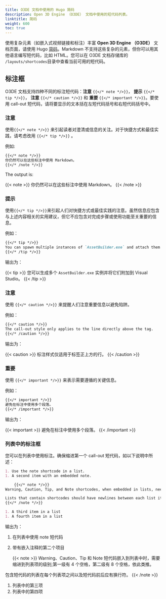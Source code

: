 ```yaml
---
title: O3DE 文档中使用的 Hugo 简码
description: Open 3D Engine （O3DE） 文档中使用的短代码列表。
linktitle: 简码
weight: 600
toc: true
---
```


使用复杂元素（如嵌入式视频链接和标注）丰富 **Open 3D Engine （O3DE）** 文档页面，请使用 Hugo [简码](https://gohugo.io/content-management/shortcodes)。Markdown 不支持这些复杂的元素，但你可以用其他语言编写短代码，比如 HTML。您可以在 O3DE 文档存储库的 `/layouts/shortcodes`目录中查看当前可用的短代码。

## 标注框

O3DE 文档支持四种不同的标注短代码：**注意** `{{</* note */>}}`， **提示** `{{</* tip */>}}`， **注意** `{{</* caution */>}}` 和 **重要** `{{</* important */>}}`。要使用 call-out 短代码，请将要显示的文本括在左短代码括号和右短代码括号中。

### 注意

使用`{{</* note */>}}` 来引起读者对澄清或信息的关注。对于快捷方式和最佳实践，请考虑改用 `{{</* tip */>}}` 。

例如:

```markdown
{{</* note */>}}
你仍然可以在这些标注中使用 Markdown。
{{</* /note */>}}
```

The output is:

{{< note >}}
你仍然可以在这些标注中使用 Markdown。
{{< /note >}}

### 提示

使用`{{</* tip */>}}`来引起人们对快捷方式或最佳实践的注意。虽然信息应包含与上述内容相关的实用建议，但它不应包含对完成步骤或使用功能至关重要的信息。

例如：

```markdown
{{</* tip */>}}
You can spawn multiple instances of `AssetBuilder.exe` and attach them to Visual Studio.
{{</* /tip */>}}
```

输出为：

{{< tip >}}
您可以生成多个 `AssetBuilder.exe` 实例并将它们附加到 Visual Studio。
{{< /tip >}}

### 注意

使用 `{{</* caution */>}}` 来提醒人们注意重要信息以避免陷阱。

例如：

```markdown
{{</* caution */>}}
The call-out style only applies to the line directly above the tag.
{{</* /caution */>}}
```

输出为：

{{< caution >}}
标注样式仅适用于标签正上方的行。
{{< /caution >}}

### 重要

使用 `{{</* important */>}}` 来表示需要遵循的关键信息。

例如：

```markdown
{{</* important */>}}
避免在标注中使用多个段落。
{{</* /important */>}}
```

输出为：

{{< important >}}
避免在标注中使用多个段落。
{{< /important >}}

### 列表中的标注框

您可以在列表中使用标注。确保缩进第一个 call-out 短代码，如以下说明中所述：

```markdown
1. Use the note shortcode in a list.
1. A second item with an embedded note.

    {{</* note */>}}
Warning, Caution, Tip, and Note shortcodes, when embedded in lists, need to be indented to the level of the list item; four spaces for the first level, eight spaces for the second level, and so on.

Lists that contain shortcodes should have newlines between each list item and before and after the shortcode.
{{</* /note */>}}

1. A third item in a list
1. A fourth item in a list
```

输出为：

1. 在列表中使用 note 短代码
1. 带有嵌入注释的第二个项目

    {{< note >}}
Warning、Caution、Tip 和 Note 短代码嵌入到列表中时，需要缩进到列表项的级别;第一级有 4 个空格，第二级有 8 个空格，依此类推。

包含短代码的列表在每个列表项之间以及短代码前后应有换行符。
{{< /note >}}

1. 列表中的第三项
1. 列表中的第四项
